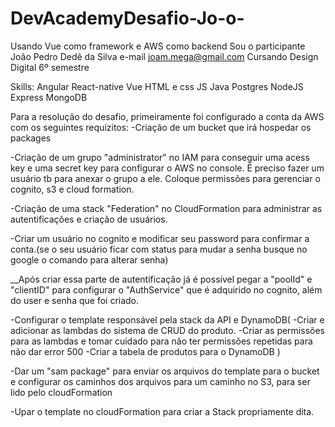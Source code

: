 # DevAcademyDesafio-Jo-o-
Usando Vue como framework e AWS como backend
Sou o participante João Pedro Dedê da Silva
e-mail joam.mega@gmail.com
Cursando Design Digital 6º semestre

Skills:
Angular
React-native
Vue
HTML e css
JS
Java
Postgres
NodeJS
Express
MongoDB

Para a resolução do desafio, primeiramente foi configurado a conta da AWS com os seguintes requizitos:
-Criação de um bucket que irá hospedar os packages

-Criação de um grupo "administrator" no IAM para conseguir uma acess key e uma secret key para configurar o AWS no console. É preciso fazer um usuário tb para anexar o grupo a ele. Coloque permissões para gerenciar o cognito, s3 e cloud formation.

-Criação de uma stack "Federation" no CloudFormation para administrar as autentificações e criação de usuários. 

-Criar um usuário no cognito e modificar seu password para confirmar a conta.(se o seu usuário ficar com status para mudar a senha busque no google o comando para alterar senha)

__Após criar essa parte de autentificação já é possível pegar a "poolId" e "clientID" para configurar o "AuthService" que é adquirido no cognito, além do user e senha que foi criado.

-Configurar o template responsável pela stack da API e DynamoDB(
  -Criar e adicionar as lambdas do sistema de CRUD do produto.
  -Criar as permissões para as lambdas e tomar cuidado para não ter permissões repetidas para não dar error 500
  -Criar a tabela de produtos para o DynamoDB
 )
 
 -Dar um "sam package" para enviar os arquivos do template para o bucket e configurar os caminhos dos arquivos para um caminho no S3, para ser lido pelo cloudFormation
 
 -Upar o template no cloudFormation para criar a Stack propriamente dita.

